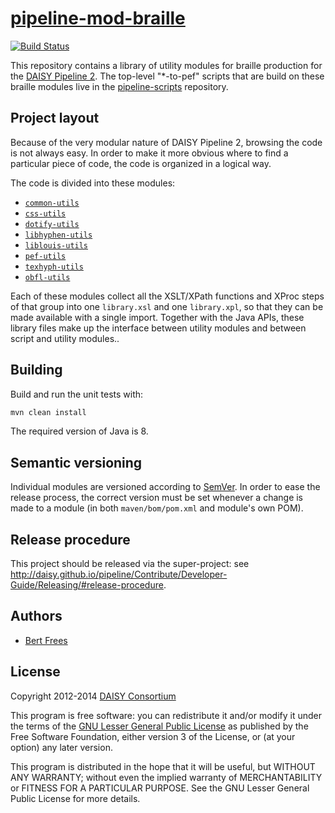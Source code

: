 [pipeline-mod-braille][]
========================

[![Build Status](https://travis-ci.org/daisy/pipeline-mod-braille.png?branch=master)](https://travis-ci.org/daisy/pipeline-mod-braille)

This repository contains a library of utility modules for braille
production for the [DAISY Pipeline 2][pipeline]. The top-level
"*-to-pef" scripts that are build on these braille modules live in the
[pipeline-scripts][] repository.


Project layout
--------------
Because of the very modular nature of DAISY Pipeline 2, browsing the
code is not always easy. In order to make it more obvious where to
find a particular piece of code, the code is organized in a logical
way.

The code is divided into these modules:

- [`common-utils`](common-utils)
- [`css-utils`](css-utils)
- [`dotify-utils`](dotify-utils)
- [`libhyphen-utils`](libhyphen-utils)
- [`liblouis-utils`](liblouis-utils)
- [`pef-utils`](pef-utils)
- [`texhyph-utils`](texhyph-utils)
- [`obfl-utils`](obfl-utils)

Each of these modules collect all the XSLT/XPath functions and XProc
steps of that group into one `library.xsl` and one `library.xpl`, so
that they can be made available with a single import. Together with
the Java APIs, these library files make up the interface between
utility modules and between script and utility modules..


Building
--------
Build and run the unit tests with:

```sh
mvn clean install
```

The required version of Java is 8.

Semantic versioning
-------------------
Individual modules are versioned according to [SemVer](http://semver.org/). In order to ease the
release process, the correct version must be set whenever a change is made to a module (in both
`maven/bom/pom.xml` and module's own POM).

Release procedure
-----------------
This project should be released via the super-project: see
http://daisy.github.io/pipeline/Contribute/Developer-Guide/Releasing/#release-procedure.

Authors
-------
- [Bert Frees][bert]

License
-------
Copyright 2012-2014 [DAISY Consortium][daisy] 

This program is free software: you can redistribute it and/or modify
it under the terms of the [GNU Lesser General Public License][lgpl]
as published by the Free Software Foundation, either version 3 of
the License, or (at your option) any later version.

This program is distributed in the hope that it will be useful,
but WITHOUT ANY WARRANTY; without even the implied warranty of
MERCHANTABILITY or FITNESS FOR A PARTICULAR PURPOSE. See the
GNU Lesser General Public License for more details.


[pipeline-mod-braille]: https://github.com/daisy/pipeline-mod-braille
[pipeline-scripts]: https://github.com/daisy/pipeline-scripts
[pipeline]: http://daisy.github.io/pipeline
[bert]: http://github.com/bertfrees
[daisy]: http://www.daisy.org
[lgpl]: http://www.gnu.org/licenses/lgpl.html
